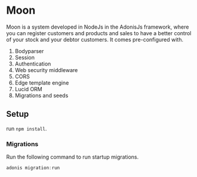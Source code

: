 # Moon

Moon is a system developed in NodeJs in the AdonisJs framework, where you can register customers and products and sales to have a better control of your stock and your debtor customers. It comes pre-configured with.

1. Bodyparser
2. Session
3. Authentication
4. Web security middleware
5. CORS
6. Edge template engine
7. Lucid ORM
8. Migrations and seeds

## Setup

run `npm install`.


### Migrations

Run the following command to run startup migrations.

```js
adonis migration:run
```
